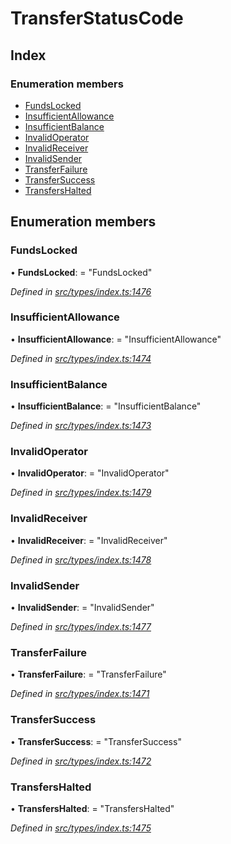 # TransferStatusCode

## Index

### Enumeration members

* [FundsLocked](_types_index_.transferstatuscode.md#fundslocked)
* [InsufficientAllowance](_types_index_.transferstatuscode.md#insufficientallowance)
* [InsufficientBalance](_types_index_.transferstatuscode.md#insufficientbalance)
* [InvalidOperator](_types_index_.transferstatuscode.md#invalidoperator)
* [InvalidReceiver](_types_index_.transferstatuscode.md#invalidreceiver)
* [InvalidSender](_types_index_.transferstatuscode.md#invalidsender)
* [TransferFailure](_types_index_.transferstatuscode.md#transferfailure)
* [TransferSuccess](_types_index_.transferstatuscode.md#transfersuccess)
* [TransfersHalted](_types_index_.transferstatuscode.md#transfershalted)

## Enumeration members

### FundsLocked

• **FundsLocked**: = "FundsLocked"

_Defined in_ [_src/types/index.ts:1476_](https://github.com/PolymathNetwork/polymath-sdk/blob/e8bbc1e/src/types/index.ts#L1476)

### InsufficientAllowance

• **InsufficientAllowance**: = "InsufficientAllowance"

_Defined in_ [_src/types/index.ts:1474_](https://github.com/PolymathNetwork/polymath-sdk/blob/e8bbc1e/src/types/index.ts#L1474)

### InsufficientBalance

• **InsufficientBalance**: = "InsufficientBalance"

_Defined in_ [_src/types/index.ts:1473_](https://github.com/PolymathNetwork/polymath-sdk/blob/e8bbc1e/src/types/index.ts#L1473)

### InvalidOperator

• **InvalidOperator**: = "InvalidOperator"

_Defined in_ [_src/types/index.ts:1479_](https://github.com/PolymathNetwork/polymath-sdk/blob/e8bbc1e/src/types/index.ts#L1479)

### InvalidReceiver

• **InvalidReceiver**: = "InvalidReceiver"

_Defined in_ [_src/types/index.ts:1478_](https://github.com/PolymathNetwork/polymath-sdk/blob/e8bbc1e/src/types/index.ts#L1478)

### InvalidSender

• **InvalidSender**: = "InvalidSender"

_Defined in_ [_src/types/index.ts:1477_](https://github.com/PolymathNetwork/polymath-sdk/blob/e8bbc1e/src/types/index.ts#L1477)

### TransferFailure

• **TransferFailure**: = "TransferFailure"

_Defined in_ [_src/types/index.ts:1471_](https://github.com/PolymathNetwork/polymath-sdk/blob/e8bbc1e/src/types/index.ts#L1471)

### TransferSuccess

• **TransferSuccess**: = "TransferSuccess"

_Defined in_ [_src/types/index.ts:1472_](https://github.com/PolymathNetwork/polymath-sdk/blob/e8bbc1e/src/types/index.ts#L1472)

### TransfersHalted

• **TransfersHalted**: = "TransfersHalted"

_Defined in_ [_src/types/index.ts:1475_](https://github.com/PolymathNetwork/polymath-sdk/blob/e8bbc1e/src/types/index.ts#L1475)

